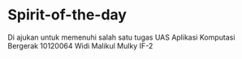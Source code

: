 # Spirit-of-the-day

Di ajukan untuk memenuhi salah satu tugas UAS Aplikasi Komputasi Bergerak
10120064
Widi Malikul Mulky
IF-2
